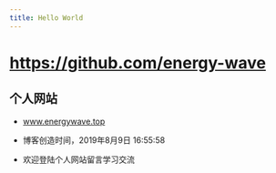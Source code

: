 ```yaml
---
title: Hello World
---
```


# https://github.com/energy-wave

## 个人网站

- www.energywave.top

- 博客创造时间，2019年8月9日 16:55:58

- 欢迎登陆个人网站留言学习交流